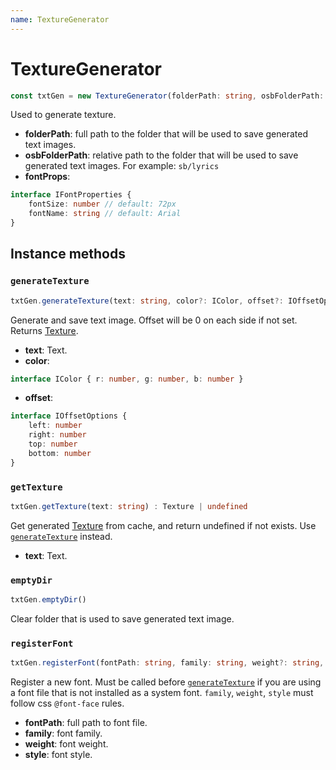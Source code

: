 ```yaml
---
name: TextureGenerator
---
```


# TextureGenerator
```typescript
const txtGen = new TextureGenerator(folderPath: string, osbFolderPath: string, fontProps?: IFontProperties)
```
Used to generate texture.

* **folderPath**: full path to the folder that will be used to save generated text images.
* **osbFolderPath**: relative path to the folder that will be used to save generated text images. For example: `sb/lyrics`
* **fontProps**:
```typescript
interface IFontProperties {
	fontSize: number // default: 72px
	fontName: string // default: Arial
}
```

## Instance methods
### `generateTexture`
```typescript
txtGen.generateTexture(text: string, color?: IColor, offset?: IOffsetOptions) : Texture
```
Generate and save text image. Offset will be 0 on each side if not set. Returns [Texture](#texture).
* **text**: Text.
* **color**: 
```typescript
interface IColor { r: number, g: number, b: number }
```
* **offset**:
```typescript
interface IOffsetOptions {
	left: number
	right: number
	top: number
	bottom: number
}
```

### `getTexture`
```typescript
txtGen.getTexture(text: string) : Texture | undefined
```
Get generated [Texture](#texture) from cache, and return undefined if not exists. Use [`generateTexture`](#texturegeneratorgeneratetexture) instead.
* **text**: Text.

### `emptyDir`
```typescript
txtGen.emptyDir()
```
Clear folder that is used to save generated text image.

### `registerFont`
```typescript
txtGen.registerFont(fontPath: string, family: string, weight?: string, style?: string)
```
Register a new font. Must be called before [`generateTexture`](#texturegeneratorgeneratetexture) if you are using a font file that is not installed as a system font. `family`, `weight`, `style` must follow css `@font-face` rules.

* **fontPath**: full path to font file.
* **family**: font family.
* **weight**: font weight.
* **style**: font style.
